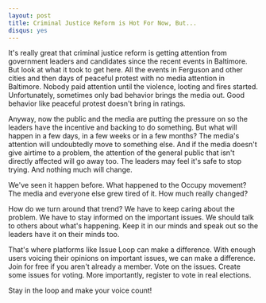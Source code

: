 ```yaml
---
layout: post
title: Criminal Justice Reform is Hot For Now, But...
disqus: yes
---
```


It's really great that criminal justice reform is getting attention from government leaders and candidates since the recent events in Baltimore. But look at what it took to get here. All the events in Ferguson and other cities and then days of peaceful protest with no media attention in Baltimore. Nobody paid attention until the violence, looting and fires started. Unfortunately, sometimes only bad behavior brings the media out. Good behavior like peaceful protest doesn't bring in ratings.
 
Anyway, now the public and the media are putting the pressure on so the leaders have the incentive and backing to do something. But what will happen in a few days, in a few weeks or in a few months? The media's attention will undoubtedly move to something else. And if the media doesn't give airtime to a problem, the attention of the general public that isn't directly affected will go away too. The leaders may feel it's safe to stop trying. And nothing much will change. 

We've seen it happen before. What happened to the Occupy movement? The media and everyone else grew tired of it. How much really changed?

How do we turn around that trend? We have to keep caring about the problem. We have to stay informed on the important issues. We should talk to others about what's happening. Keep it in our minds and speak out so the leaders have it on their minds too.

That's where platforms like Issue Loop can make a difference. With enough users voicing their opinions on important issues, we can make a difference. Join for free if you aren't already a member. Vote on the issues. Create some issues for voting. More importantly, register to vote in real elections.

Stay in the loop and make your voice count!
